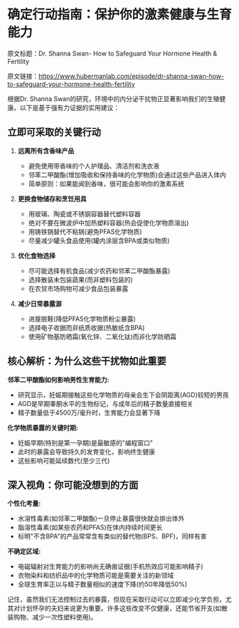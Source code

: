 # 确定行动指南：保护你的激素健康与生育能力

原文标题：Dr. Shanna Swan- How to Safeguard Your Hormone Health & Fertility

原文链接：https://www.hubermanlab.com/episode/dr-shanna-swan-how-to-safeguard-your-hormone-health-fertility

<YouTube videoId="i5611OvTFGM" />

根据Dr. Shanna Swan的研究，环境中的内分泌干扰物正显著影响我们的生殖健康。以下是基于强有力证据的实用建议：

## 立即可采取的关键行动

1. **远离所有含香味产品**
   - 避免使用带香味的个人护理品、清洁剂和洗衣液
   - 邻苯二甲酸酯(增加吸收和保持香味的化学物质)会通过这些产品进入体内
   - 简单原则：如果能闻到香味，很可能会影响你的激素系统

2. **更换食物储存和烹饪用具**
   - 用玻璃、陶瓷或不锈钢容器替代塑料容器
   - 绝对不要在微波炉中加热塑料容器(热会促使化学物质溶出)
   - 用铸铁锅替代不粘锅(避免PFAS化学物质)
   - 尽量减少罐头食品使用(罐内涂层含BPA或类似物质)

3. **优化食物选择**
   - 尽可能选择有机食品(减少农药和邻苯二甲酸酯暴露)
   - 选择散装未包装蔬果(而非塑料包装的)
   - 在农贸市场购物可减少食品包装暴露

4. **减少日常暴露源**
   - 进屋脱鞋(降低PFAS化学物质粉尘暴露)
   - 选择电子收据而非纸质收据(热敏纸含BPA)
   - 使用矿物基防晒霜(氧化锌、二氧化钛)而非化学防晒霜

## 核心解析：为什么这些干扰物如此重要

**邻苯二甲酸酯如何影响男性生育能力:**
- 研究显示，妊娠期接触这些化学物质的母亲会生下会阴距离(AGD)较短的男孩
- AGD是早期睾酮水平的生物标记，与成年后的精子数量直接相关
- 精子数量低于4500万/毫升时，生育能力会显著下降

**化学物质暴露的关键时期:**
- 妊娠早期(特别是第一孕期)是最敏感的"编程窗口"
- 此时的暴露会导致持久的发育变化，影响终生健康
- 这些影响可能延续数代(至少三代)

## 深入视角：你可能没想到的方面

**个性化考量:**
- 水溶性毒素(如邻苯二甲酸酯)一旦停止暴露很快就会排出体外
- 脂溶性毒素(如某些农药和PFAS)在体内持续时间更长
- 标明"不含BPA"的产品常常含有类似的替代物(BPS、BPF)，同样有害

**不确定区域:**
- 电磁辐射对生育能力的影响尚无确凿证据(手机热效应可能影响精子)
- 衣物染料和纺织品中的化学物质可能是需要关注的新领域
- 全球生育率正以与精子数量相似的速度下降(约50年降低50%)

记住，虽然我们无法控制过去的暴露，但现在采取行动可以立即减少化学负担，尤其对计划怀孕的夫妇来说更为重要。许多这些改变不仅健康，还能节省开支(如散装购物、减少一次性塑料使用)。
